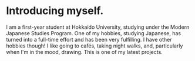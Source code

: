 # Introducing myself.
I am a first-year student at Hokkaido University, studying under the Modern Japanese Studies Program. One of my hobbies, studying Japanese, has turned into a full-time effort and has been very fulfilling. I have other hobbies though! I like going to cafés, taking night walks, and, particularly when I'm in the mood, drawing. This is one of my latest projects.
